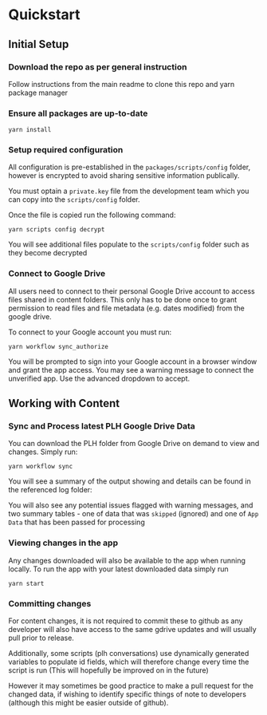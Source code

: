 # Quickstart

## Initial Setup

### Download the repo as per general instruction

Follow instructions from the main readme to clone this repo and yarn package manager

### Ensure all packages are up-to-date

```
yarn install
```

### Setup required configuration

All configuration is pre-established in the `packages/scripts/config` folder, however is encrypted to avoid sharing sensitive information publically.

You must optain a `private.key` file from the development team which you can copy into the `scripts/config` folder.

Once the file is copied run the following command:

```
yarn scripts config decrypt
```

You will see additional files populate to the `scripts/config` folder such as they become decrypted

### Connect to Google Drive

All users need to connect to their personal Google Drive account to access files shared in content folders. This only has to be done once to grant permission to read files and file metadata (e.g. dates modified) from the google drive.

To connect to your Google account you must run:

```
yarn workflow sync_authorize
```

You will be prompted to sign into your Google account in a browser window and grant the app access. You may see a warning message to connect the unverified app. Use the advanced dropdown to accept.

## Working with Content

### Sync and Process latest PLH Google Drive Data

You can download the PLH folder from Google Drive on demand to view and changes. Simply run:

```
yarn workflow sync
```

You will see a summary of the output showing and details can be found in the referenced log folder:

You will also see any potential issues flagged with warning messages, and two summary tables - one of data that was `skipped` (ignored) and one of `App Data` that has been passed for processing

### Viewing changes in the app

Any changes downloaded will also be available to the app when running locally.
To run the app with your latest downloaded data simply run

```
yarn start
```

### Committing changes

For content changes, it is not required to commit these to github as any developer will also have access to the same gdrive updates and will usually pull prior to release. 

Additionally, some scripts (plh conversations) use dynamically generated variables to populate id fields, which will therefore change every time the script is run (This will hopefully be improved on in the future)


However it may sometimes be good practice to make a pull request for the changed data, if wishing to identify specific things of note to developers (although this might be easier outside of github).
